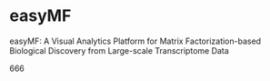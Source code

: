 # easyMF
easyMF: A Visual Analytics Platform for Matrix Factorization-based Biological Discovery from Large-scale Transcriptome Data

666
